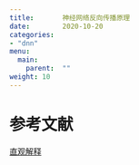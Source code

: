 ```yaml
---
title:       神经网络反向传播原理
date:        2020-10-20
categories:
- "dnn"
menu:
  main:
    parent:  ""
weight: 10
---
```


# 参考文献
[直观解释](https://www.zhihu.com/question/27239198)
